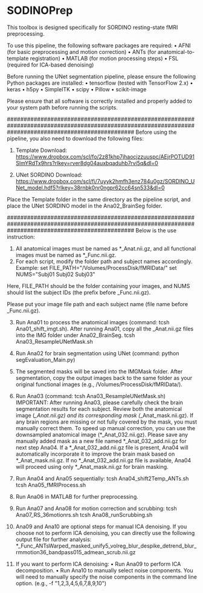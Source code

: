 # SODINOPrep

This toolbox is designed specifically for SORDINO resting-state fMRI preprocessing.

To use this pipeline, the following software packages are required:
	•	AFNI (for basic preprocessing and motion correction)
	•	ANTs (for anatomical-to-template registration)
	•	MATLAB (for motion processing steps)
	•	FSL (required for ICA-based denoising)

Before running the UNet segmentation pipeline, please ensure the following Python packages are installed:
	•	tensorflow (tested with TensorFlow 2.x)
	•	keras
	•	h5py
	•	SimpleITK
	•	scipy
	•	Pillow
	•	scikit-image

Please ensure that all software is correctly installed and properly added to your system path before running the scripts.




######################################################################################################################################################
Before using the pipeline, you also need to download the following files:

1. Template Download: https://www.dropbox.com/scl/fo/2z81khp7jhaocjzzuuspc/AEjrPOTUD91SlmYRdTx9hrs?rlkey=rver8dg04auxbqaduhb7rvi5q&dl=0

2. UNet SORDINO Download: https://www.dropbox.com/scl/fi/7uyyk2hmfh3enz784u0gz/SORDINO_UNet_model.hdf5?rlkey=38rnbk0nr0ngpr62cc64sn533&dl=0

Place the Template folder in the same directory as the pipeline script, and place the UNet SORDINO model in the Ana02_BrainSeg folder.





######################################################################################################################################################
Below is the use instruction:

1. All anatomical images must be named as *_Anat.nii.gz, and all functional images must be named as *_Func.nii.gz.
2. For each script, modify the folder path and subject names accordingly.
Example: 
set FILE_PATH="/Volumes/ProcessDisk/fMRIData/"
set NUMS="Subj01 Subj02 Subj03"

Here, FILE_PATH should be the folder containing your images, and NUMS should list the subject IDs (the prefix before _Func.nii.gz).

Please put your image file path and each subject name (file name before _Func.nii.gz).

3. Run Ana01 to process the anatomical images (command: tcsh Ana01_shift_imgt.sh). After running Ana01, copy all the _Anat.nii.gz files into the IMG folder under Ana02_BrainSeg.
tcsh Ana03_ResampleUNetMask.sh

4. Run Ana02 for brain segmentation using UNet (command: python segEvaluation_Main.py)

5. The segmented masks will be saved into the IMGMask folder. After segmentation, copy the output images back to the same folder as your original functional images (e.g., /Volumes/ProcessDisk/fMRIData/).

6. Run Ana03 (command: tcsh Ana03_ResampleUNetMask.sh)
IMPORTANT: After running Ana03, please carefully check the brain segmentation results for each subject.
Review both the anatomical image (*_Anat.nii.gz) and its corresponding mask (*_Anat_mask.nii.gz).
If any brain regions are missing or not fully covered by the mask, you must manually correct them.
To speed up manual correction, you can use the downsampled anatomical image (*_Anat_032.nii.gz).
Please save any manually added mask as a new file named *_Anat_032_add.nii.gz for next step Ana04.
If a *_Anat_032_add.nii.gz file is present, Ana04 will automatically incorporate it to improve the brain mask based on *_Anat_mask.nii.gz.
If no *_Anat_032_add.nii.gz file is available, Ana04 will proceed using only *_Anat_mask.nii.gz for brain masking.

8. Run Ana04 and Ana05 sequentially:
tcsh Ana04_shift2Temp_ANTs.sh
tcsh Ana05_fMRIProcess.sh

9. Run Ana06 in MATLAB for further preprocessing.

10. Run Ana07 and Ana08 for motion correction and scrubbing:
tcsh Ana07_RS_36motionrs.sh
tcsh Ana08_runScrubbing.sh

11. Ana09 and Ana10 are optional steps for manual ICA denoising. If you choose not to perform ICA denoising, you can directly use the following output file for further analysis: *_Func_ANTsWarped_masked_unify5_volreg_blur_despike_detrend_blur_rmmotion36_bandpass015_admean_scrub.nii.gz

12. If you want to perform ICA denoising:
	•	Run Ana09 to perform ICA decomposition.
	•	Run Ana10 to manually select noise components.
You will need to manually specify the noise components in the command line option. (e.g., -f "1,2,3,4,5,6,7,8,9,10")
